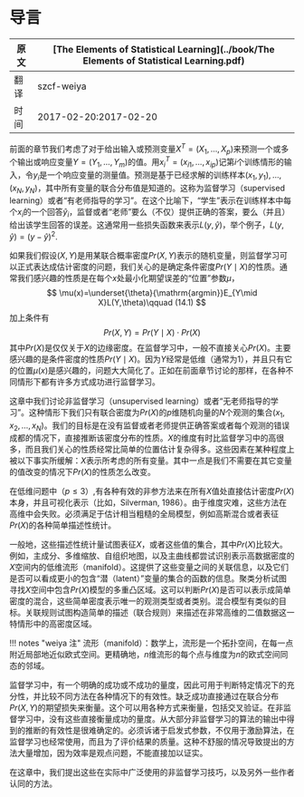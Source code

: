 # 导言

| 原文   | [The Elements of Statistical Learning](../book/The Elements of Statistical Learning.pdf) |
| ---- | ---------------------------------------- |
| 翻译   | szcf-weiya                               |
| 时间   | 2017-02-20:2017-02-20                    |

前面的章节我们考虑了对于给出输入或预测变量$X^T=(X_1,\ldots,X_p)$来预测一个或多个输出或响应变量$Y=(Y_1,\ldots,Y_m)$的值。用$x_i^T=(x_{i1},\ldots,x_{ip})$记第$i$个训练情形的输入，令$y_i$是一个响应变量的测量值。预测是基于已经求解的训练样本$(x_1,y_1),\ldots,(x_N,y_N)$，其中所有变量的联合分布值是知道的。这称为监督学习（supervised learning）或者“有老师指导的学习”。在这个比喻下，“学生”表示在训练样本中每个$x_i$的一个回答$\hat y_i$，监督或者“老师”要么（不仅）提供正确的答案，要么（并且）给出该学生回答的误差。这通常用一些损失函数来表示$L(y,\hat y)$，举个例子，$L(y,\hat y)=(y-\hat y)^2$.

如果我们假设$(X,Y)$是用某联合概率密度$Pr(X,Y)$表示的随机变量，则监督学习可以正式表达成估计密度的问题，我们关心的是确定条件密度$Pr(Y\mid X)$的性质。通常我们感兴趣的性质是在每个$x$处最小化期望误差的“位置”参数$\mu$，
$$
\mu(x)=\underset{\theta}{\mathrm{argmin}}E_{Y\mid X}L(Y,\theta)\qquad (14.1)
$$
加上条件有
$$
Pr(X,Y)=Pr(Y\mid X)\cdot Pr(X)
$$
其中$Pr(X)$是仅仅关于$X$的边缘密度。在监督学习中，一般不直接关心$Pr(X)$。主要感兴趣的是条件密度的性质$Pr(Y\mid X)$。因为$Y$经常是低维（通常为1），并且只有它的位置$\mu(x)$是感兴趣的，问题大大简化了。正如在前面章节讨论的那样，在各种不同情形下都有许多方式成功进行监督学习。

这章中我们讨论非监督学习（unsupervised learning）或者“无老师指导的学习”。这种情形下我们只有联合密度为$Pr(X)$的$p$维随机向量的$N$个观测的集合$(x_1,x_2,\ldots,x_N)$。我们的目标是在没有监督或者老师提供正确答案或者每个观测的错误成都的情况下，直接推断该密度分布的性质。$X$的维度有时比监督学习中的高很多，而且我们关心的性质经常比简单的位置估计复杂得多。这些因素在某种程度上被以下事实所缓解：$X$表示所考虑的所有变量。其中一点是我们不需要在其它变量的值改变的情况下$Pr(X)$的性质怎么改变。

在低维问题中（$p\le 3$）,有各种有效的非参方法来在所有$X$值处直接估计密度$Pr(X)$本身，并且可视化表示（比如，Silverman, 1986）。由于维度灾难，这些方法在高维中会失败。必须满足于估计相当粗糙的全局模型，例如高斯混合或者表征$Pr(X)$的各种简单描述性统计。

一般地，这些描述性统计量试图表征$X$，或者这些值的集合，其中$Pr(X)$比较大。例如，主成分、多维缩放、自组织地图，以及主曲线都尝试识别表示高数据密度的$X$空间内的低维流形（manifold）。这提供了这些变量之间的关联信息，以及它们是否可以看成更小的包含“潜（latent）”变量的集合的函数的信息。聚类分析试图寻找$X$空间中包含$Pr(X)$模型的多重凸区域。这可以判断$Pr(X)$是否可以表示成简单密度的混合，这些简单密度表示唯一的观测类型或者类别。混合模型有类似的目标。关联规则试图构造简单的描述（联合规则）来描述在非常高维的二值数据这一特情形中的高密度区域。

!!! notes "weiya 注"
    流形（manifold）：数学上，流形是一个拓扑空间，在每一点附近局部地近似欧式空间。更精确地，$n$维流形的每个点与维度为$n$的欧式空间同态的邻域。

监督学习中，有一个明确的成功或不成功的量度，因此可用于判断特定情况下的充分性，并比较不同方法在各种情况下的有效性。缺乏成功直接通过在联合分布$Pr(X,Y)$的期望损失来衡量。这个可以用各种方式来衡量，包括交叉验证。在非监督学习中，没有这些直接衡量成功的量度。从大部分非监督学习的算法的输出中得到的推断的有效性是很难确定的。必须诉诸于启发式参数，不仅用于激励算法，在监督学习也经常使用，而且为了评价结果的质量。这种不舒服的情况导致提出的方法大量增加，因为效率是观点问题，不能直接加以证实。

在这章中，我们提出这些在实际中广泛使用的非监督学习技巧，以及另外一些作者认同的方法。
